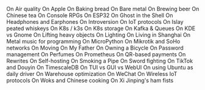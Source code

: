 On Air quality
On Apple
On Baking bread
On Bare metal
On Brewing beer
On Chinese tea
On Console RPGs
On ESP32
On Ghost in the Shell
On Headphones and Earphones
On Introversion
On IoT protocols
On Islay peated whiskeys
On K8s / k3s
On K8s storage
On Kafka & Queues
On KDE vs Gnome
On Lifting heavy objects
On Lighting
On Living in Shanghai
On Metal music for programming
On MicroPython
On Mikrotik and SoHo networks
On Moving
On My Father
On Owning a Bicycle
On Password management
On Perfumes
On Prometheus
On QR-based payments
On Rewrites
On Self-hosting
On Smoking a Pipe
On Sword fighting
On TikTok and Douyin
On TimescaleDB
On TUI vs GUI vs WebUI
On using Ubuntu as daily driver
On Warehouse optimization
On WeChat
On Wireless IoT protocols
On Woks and Chinese cooking
On Xi Jinping's ham fists
